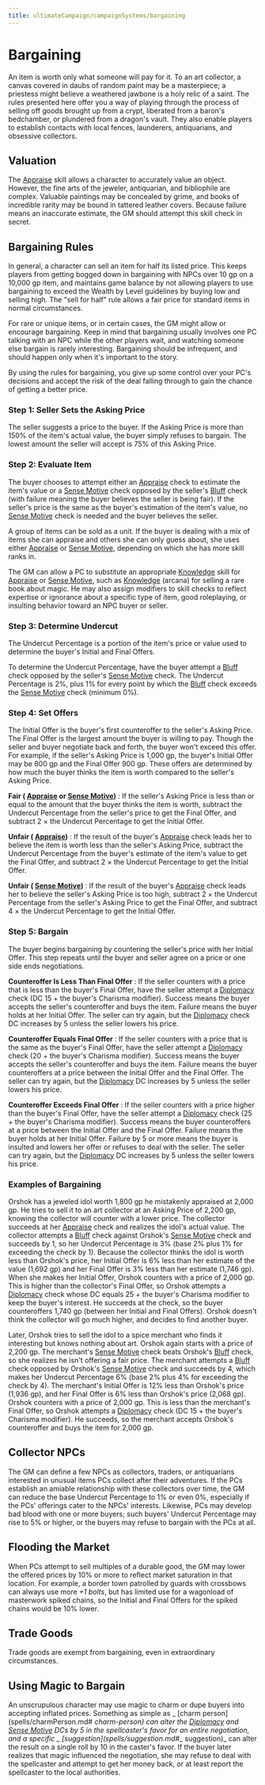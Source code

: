 ```yaml
---
title: ultimateCampaign/campaignSystems/bargaining
---
```

# Bargaining

An item is worth only what someone will pay for it. To an art collector, a canvas covered in daubs of random paint may be a masterpiece; a priestess might believe a weathered jawbone is a holy relic of a saint. The rules presented here offer you a way of playing through the process of selling off goods brought up from a crypt, liberated from a baron's bedchamber, or plundered from a dragon's vault. They also enable players to establish contacts with local fences, launderers, antiquarians, and obsessive collectors.

## Valuation

The [Appraise](skills/appraise.md#_appraise) skill allows a character to accurately value an object. However, the fine arts of the jeweler, antiquarian, and bibliophile are complex. Valuable paintings may be concealed by grime, and books of incredible rarity may be bound in tattered leather covers. Because failure means an inaccurate estimate, the GM should attempt this skill check in secret.

## Bargaining Rules

In general, a character can sell an item for half its listed price. This keeps players from getting bogged down in bargaining with NPCs over 10 gp on a 10,000 gp item, and maintains game balance by not allowing players to use bargaining to exceed the Wealth by Level guidelines by buying low and selling high. The "sell for half" rule allows a fair price for standard items in normal circumstances.

For rare or unique items, or in certain cases, the GM might allow or encourage bargaining. Keep in mind that bargaining usually involves one PC talking with an NPC while the other players wait, and watching someone else bargain is rarely interesting. Bargaining should be infrequent, and should happen only when it's important to the story.

By using the rules for bargaining, you give up some control over your PC's decisions and accept the risk of the deal falling through to gain the chance of getting a better price.

### Step 1: Seller Sets the Asking Price

The seller suggests a price to the buyer. If the Asking Price is more than 150% of the item's actual value, the buyer simply refuses to bargain. The lowest amount the seller will accept is 75% of this Asking Price.

### Step 2: Evaluate Item

The buyer chooses to attempt either an [Appraise](skills/appraise.md#_appraise) check to estimate the item's value or a [Sense Motive](skills/senseMotive.md#_sense-motive) check opposed by the seller's [Bluff](skills/bluff.md#_bluff) check (with failure meaning the buyer believes the seller is being fair). If the seller's price is the same as the buyer's estimation of the item's value, no [Sense Motive](skills/senseMotive.md#_sense-motive) check is needed and the buyer believes the seller.

A group of items can be sold as a unit. If the buyer is dealing with a mix of items she can appraise and others she can only guess about, she uses either [Appraise](skills/appraise.md#_appraise) or [Sense Motive](skills/senseMotive.md#_sense-motive), depending on which she has more skill ranks in.

The GM can allow a PC to substitute an appropriate [Knowledge](skills/knowledge.md#_knowledge) skill for [Appraise](skills/appraise.md#_appraise) or [Sense Motive](skills/senseMotive.md#_sense-motive), such as [Knowledge](skills/knowledge.md#_knowledge) (arcana) for selling a rare book about magic. He may also assign modifiers to skill checks to reflect expertise or ignorance about a specific type of item, good roleplaying, or insulting behavior toward an NPC buyer or seller.

### Step 3: Determine Undercut

The Undercut Percentage is a portion of the item's price or value used to determine the buyer's Initial and Final Offers.

To determine the Undercut Percentage, have the buyer attempt a [Bluff](skills/bluff.md#_bluff) check opposed by the seller's [Sense Motive](skills/senseMotive.md#_sense-motive) check. The Undercut Percentage is 2%, plus 1% for every point by which the [Bluff](skills/bluff.md#_bluff) check exceeds the [Sense Motive](skills/senseMotive.md#_sense-motive) check (minimum 0%).

### Step 4: Set Offers

The Initial Offer is the buyer's first counteroffer to the seller's Asking Price. The Final Offer is the largest amount the buyer is willing to pay. Though the seller and buyer negotiate back and forth, the buyer won't exceed this offer. For example, if the seller's Asking Price is 1,000 gp, the buyer's Initial Offer may be 800 gp and the Final Offer 900 gp. These offers are determined by how much the buyer thinks the item is worth compared to the seller's Asking Price.

**Fair ( [Appraise](skills/appraise.md#_appraise) or [Sense Motive](skills/senseMotive.md#_sense-motive))** : If the seller's Asking Price is less than or equal to the amount that the buyer thinks the item is worth, subtract the Undercut Percentage from the seller's price to get the Final Offer, and subtract 2 × the Undercut Percentage to get the Initial Offer.

**Unfair ( [Appraise](skills/appraise.md#_appraise))** : If the result of the buyer's [Appraise](skills/appraise.md#_appraise) check leads her to believe the item is worth less than the seller's Asking Price, subtract the Undercut Percentage from the buyer's estimate of the item's value to get the Final Offer, and subtract 2 × the Undercut Percentage to get the Initial Offer.

**Unfair ( [Sense Motive](skills/senseMotive.md#_sense-motive))** : If the result of the buyer's [Appraise](skills/appraise.md#_appraise) check leads her to believe the seller's Asking Price is too high, subtract 2 × the Undercut Percentage from the seller's Asking Price to get the Final Offer, and subtract 4 × the Undercut Percentage to get the Initial Offer.

### Step 5: Bargain

The buyer begins bargaining by countering the seller's price with her Initial Offer. This step repeats until the buyer and seller agree on a price or one side ends negotiations.

**Counteroffer Is Less Than Final Offer** : If the seller counters with a price that is less than the buyer's Final Offer, have the seller attempt a [Diplomacy](skills/diplomacy.md#_diplomacy) check (DC 15 + the buyer's Charisma modifier). Success means the buyer accepts the seller's counteroffer and buys the item. Failure means the buyer holds at her Initial Offer. The seller can try again, but the [Diplomacy](skills/diplomacy.md#_diplomacy) check DC increases by 5 unless the seller lowers his price.

**Counteroffer Equals Final Offer** : If the seller counters with a price that is the same as the buyer's Final Offer, have the seller attempt a [Diplomacy](skills/diplomacy.md#_diplomacy) check (20 + the buyer's Charisma modifier). Success means the buyer accepts the seller's counteroffer and buys the item. Failure means the buyer counteroffers at a price between the Initial Offer and the Final Offer. The seller can try again, but the [Diplomacy](skills/diplomacy.md#_diplomacy) DC increases by 5 unless the seller lowers his price.

**Counteroffer Exceeds Final Offer** : If the seller counters with a price higher than the buyer's Final Offer, have the seller attempt a [Diplomacy](skills/diplomacy.md#_diplomacy) check (25 + the buyer's Charisma modifier). Success means the buyer counteroffers at a price between the Initial Offer and the Final Offer. Failure means the buyer holds at her Initial Offer. Failure by 5 or more means the buyer is insulted and lowers her offer or refuses to deal with the seller. The seller can try again, but the [Diplomacy](skills/diplomacy.md#_diplomacy) DC increases by 5 unless the seller lowers his price.

### Examples of Bargaining

Orshok has a jeweled idol worth 1,800 gp he mistakenly appraised at 2,000 gp. He tries to sell it to an art collector at an Asking Price of 2,200 gp, knowing the collector will counter with a lower price. The collector succeeds at her [Appraise](skills/appraise.md#_appraise) check and realizes the idol's actual value. The collector attempts a [Bluff](skills/bluff.md#_bluff) check against Orshok's [Sense Motive](skills/senseMotive.md#_sense-motive) check and succeeds by 1, so her Undercut Percentage is 3% (base 2% plus 1% for exceeding the check by 1). Because the collector thinks the idol is worth less than Orshok's price, her Initial Offer is 6% less than her estimate of the value (1,692 gp) and her Final Offer is 3% less than her estimate (1,746 gp). When she makes her Initial Offer, Orshok counters with a price of 2,000 gp. This is higher than the collector's Final Offer, so Orshok attempts a [Diplomacy](skills/diplomacy.md#_diplomacy) check whose DC equals 25 + the buyer's Charisma modifier to keep the buyer's interest. He succeeds at the check, so the buyer counteroffers 1,740 gp (between her Initial and Final Offers). Orshok doesn't think the collector will go much higher, and decides to find another buyer.

Later, Orshok tries to sell the idol to a spice merchant who finds it interesting but knows nothing about art. Orshok again starts with a price of 2,200 gp. The merchant's [Sense Motive](skills/senseMotive.md#_sense-motive) check beats Orshok's [Bluff](skills/bluff.md#_bluff) check, so she realizes he isn't offering a fair price. The merchant attempts a [Bluff](skills/bluff.md#_bluff) check opposed by Orshok's [Sense Motive](skills/senseMotive.md#_sense-motive) check and succeeds by 4, which makes her Undercut Percentage 6% (base 2% plus 4% for exceeding the check by 4). The merchant's Initial Offer is 12% less than Orshok's price (1,936 gp), and her Final Offer is 6% less than Orshok's price (2,068 gp). Orshok counters with a price of 2,000 gp. This is less than the merchant's Final Offer, so Orshok attempts a [Diplomacy](skills/diplomacy.md#_diplomacy) check (DC 15 + the buyer's Charisma modifier). He succeeds, so the merchant accepts Orshok's counteroffer and buys the item for 2,000 gp.

## Collector NPCs

The GM can define a few NPCs as collectors, traders, or antiquarians interested in unusual items PCs collect after their adventures. If the PCs establish an amiable relationship with these collectors over time, the GM can reduce the base Undercut Percentage to 1% or even 0%, especially if the PCs' offerings cater to the NPCs' interests. Likewise, PCs may develop bad blood with one or more buyers; such buyers' Undercut Percentage may rise to 5% or higher, or the buyers may refuse to bargain with the PCs at all.

## Flooding the Market

When PCs attempt to sell multiples of a durable good, the GM may lower the offered prices by 10% or more to reflect market saturation in that location. For example, a border town patrolled by guards with crossbows can always use more _+1 bolts_, but has limited use for a wagonload of masterwork spiked chains, so the Initial and Final Offers for the spiked chains would be 10% lower.

## Trade Goods

Trade goods are exempt from bargaining, even in extraordinary circumstances.

## Using Magic to Bargain

An unscrupulous character may use magic to charm or dupe buyers into accepting inflated prices. Something as simple as _ [charm person](spells/charmPerson.md# __charm-person)_ can alter the [Diplomacy](skills/diplomacy.md#_diplomacy) and [Sense Motive](skills/senseMotive.md#_sense-motive) DCs by 5 in the spellcaster's favor for an entire negotiation, and a specific _ [suggestion](spells/suggestion.md#__ suggestion)_ can alter the result on a single roll by 10 in the caster's favor. If the buyer later realizes that magic influenced the negotiation, she may refuse to deal with the spellcaster and attempt to get her money back, or at least report the spellcaster to the local authorities.

